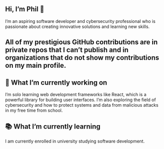 
<h2>Hi, I’m Phil 👋</h2>
I’m an aspiring software developer and cybersecurity professional who is passionate about creating innovative solutions and learning new skills.
<h2>All of my prestigious GitHub contributions are in private repos that I can’t publish and in organizations that do not show my contributions on my main profile.</h2>
<h2>🚀 What I’m currently working on</h2>
I’m solo learning web development frameworks like React, which is a powerful library for building user interfaces.
I’m also exploring the field of cybersecurity and how to protect systems and data from malicious attacks in my free time from school.
<h2>📚 What I’m currently learning</h2>
I am currently enrolled in university studying software development.

